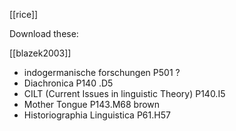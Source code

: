 [[rice]]

Download these:

[[blazek2003]]

- indogermanische forschungen P501 ?
- Diachronica P140 .D5
- CILT (Current Issues in linguistic Theory) P140.I5
- Mother Tongue P143.M68 brown
- Historiographia Linguistica P61.H57